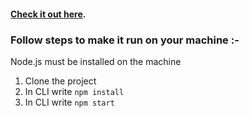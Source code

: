 #### [Check it out here](https://react-todos-application.netlify.app/).
### Follow steps to make it run on your machine :-
 Node.js must be installed on the machine
1. Clone the project
2. In CLI write `npm install`
3. In CLI write `npm start`

